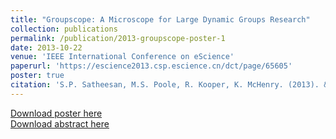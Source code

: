 ```yaml
---
title: "Groupscope: A Microscope for Large Dynamic Groups Research"
collection: publications
permalink: /publication/2013-groupscope-poster-1
date: 2013-10-22
venue: 'IEEE International Conference on eScience'
paperurl: 'https://escience2013.csp.escience.cn/dct/page/65605'
poster: true
citation: 'S.P. Satheesan, M.S. Poole, R. Kooper, K. McHenry. (2013). &quot;Groupscope: A Microscope for Large Dynamic Groups Research.&quot; Poster presented at: <i>eScience (eScience), 2013 IEEE 9th International Conference on,</i>. 22-25 Oct. 2013'
---
```

[Download poster here](http://sandeepps4.github.io/files/2013-groupscope-poster-1.pdf)  
[Download abstract here](http://sandeepps4.github.io/files/2013-groupscope-abstract-1.pdf)
